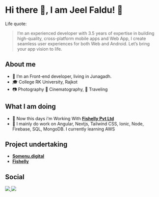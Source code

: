 # Hi there 👋, I am Jeel Faldu! 🙏
Life quote:
> I’m an experienced developer with 3.5 years of expertise in building high-quality, cross-platform mobile apps and Web App, I create seamless user experiences for both Web and Android. Let’s bring your app vision to life.

## About me

- 👨 I’m an Front-end developer, living in Junagadh.
- 🎓 College RK University, Rajkot
- 📷 Photography 🎥 Cinematography, 🚃 Traveling

## What I am doing
- 🏢 Now this days i'm Working With <a href="https://www.fishelly.com"> **Fishelly Pvt Ltd** </a> 
- 🙌 I mainly do work on Angular, Nextjs, Tailwind CSS, Ionic, Node, Firebase, SQL, MongoDB. I currently learning AWS

## Project undertaking
- <a href="https://somenu.digital">**Somenu.digital**</a>
- <a href="https://www.fishelly.com">**Fishelly**</a>

## Social
<a href="https://www.linkedin.com/in/jeel-faldu-654034184/" target="_blank"> <img src="https://img.icons8.com/windows/64/000000/linkedin-2.png"/> </a>  <a href="https://www.instagram.com/jeel_faldu/" target="_blank"><img src="https://img.icons8.com/small/64/000000/instagram-new.png"/></a>
